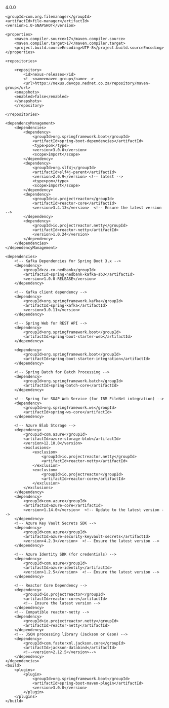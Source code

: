 <?xml version="1.0" encoding="UTF-8"?>
<project xmlns="http://maven.apache.org/POM/4.0.0"
         xmlns:xsi="http://www.w3.org/2001/XMLSchema-instance"
         xsi:schemaLocation="http://maven.apache.org/POM/4.0.0 http://maven.apache.org/xsd/maven-4.0.0.xsd">
    <modelVersion>4.0.0</modelVersion>

    <groupId>com.org.filemanager</groupId>
    <artifactId>file-manager</artifactId>
    <version>1.0-SNAPSHOT</version>

    <properties>
        <maven.compiler.source>17</maven.compiler.source>
        <maven.compiler.target>17</maven.compiler.target>
        <project.build.sourceEncoding>UTF-8</project.build.sourceEncoding>
    </properties>

    <repositories>

        <repository>
            <id>nexus-releases</id>
            <!--<name>maven-group</name>-->
            <url>https://nexus.devops.nednet.co.za/repository/maven-group</url>
        <snapshots>
        <enabled>false</enabled>
        </snapshots>
        </repository>

    </repositories>

    <dependencyManagement>
        <dependencies>
            <dependency>
                <groupId>org.springframework.boot</groupId>
                <artifactId>spring-boot-dependencies</artifactId>
                <type>pom</type>
                <version>3.0.0</version>
                <scope>import</scope>
            </dependency>
            <dependency>
                <groupId>org.slf4j</groupId>
                <artifactId>slf4j-parent</artifactId>
                <version>2.0.9</version> <!-- latest -->
                <type>pom</type>
                <scope>import</scope>
            </dependency>
            <dependency>
                <groupId>io.projectreactor</groupId>
                <artifactId>reactor-core</artifactId>
                <version>3.4.13</version>  <!-- Ensure the latest version -->
            </dependency>
            <dependency>
                <groupId>io.projectreactor.netty</groupId>
                <artifactId>reactor-netty</artifactId>
                <version>1.0.24</version>
            </dependency>
        </dependencies>
    </dependencyManagement>

    <dependencies>
        <!-- Kafka Dependencies for Spring Boot 3.x -->
        <dependency>
            <groupId>za.co.nedbank</groupId>
            <artifactId>spring-nedbank-kafka-sb3</artifactId>
            <version>1.0.0-RELEASE</version>
        </dependency>

        <!-- Kafka client dependency -->
        <dependency>
            <groupId>org.springframework.kafka</groupId>
            <artifactId>spring-kafka</artifactId>
            <version>3.0.11</version>
        </dependency>

        <!-- Spring Web for REST API -->
        <dependency>
            <groupId>org.springframework.boot</groupId>
            <artifactId>spring-boot-starter-web</artifactId>
        </dependency>

        <dependency>
            <groupId>org.springframework.boot</groupId>
            <artifactId>spring-boot-starter-integration</artifactId>
        </dependency>

        <!-- Spring Batch for Batch Processing -->
        <dependency>
            <groupId>org.springframework.batch</groupId>
            <artifactId>spring-batch-core</artifactId>
        </dependency>

        <!-- Spring for SOAP Web Service (for IBM FileNet integration) -->
        <dependency>
            <groupId>org.springframework.ws</groupId>
            <artifactId>spring-ws-core</artifactId>
        </dependency>

        <!-- Azure Blob Storage -->
        <dependency>
            <groupId>com.azure</groupId>
            <artifactId>azure-storage-blob</artifactId>
            <version>12.10.0</version>
            <exclusions>
                <exclusion>
                    <groupId>io.projectreactor.netty</groupId>
                    <artifactId>reactor-netty</artifactId>
                </exclusion>
                <exclusion>
                    <groupId>io.projectreactor</groupId>
                    <artifactId>reactor-core</artifactId>
                </exclusion>
            </exclusions>
        </dependency>
        <dependency>
            <groupId>com.azure</groupId>
            <artifactId>azure-core</artifactId>
            <version>1.14.0</version>  <!-- Update to the latest version -->
        </dependency>
        <!-- Azure Key Vault Secrets SDK -->
        <dependency>
            <groupId>com.azure</groupId>
            <artifactId>azure-security-keyvault-secrets</artifactId>
            <version>4.2.3</version>  <!-- Ensure the latest version -->
        </dependency>

        <!-- Azure Identity SDK (for credentials) -->
        <dependency>
            <groupId>com.azure</groupId>
            <artifactId>azure-identity</artifactId>
            <version>1.2.5</version>  <!-- Ensure the latest version -->
        </dependency>

        <!-- Reactor Core Dependency -->
        <dependency>
            <groupId>io.projectreactor</groupId>
            <artifactId>reactor-core</artifactId>
            <!-- Ensure the latest version -->
        </dependency>
        <!-- Compatible reactor-netty -->
        <dependency>
            <groupId>io.projectreactor.netty</groupId>
            <artifactId>reactor-netty</artifactId>
        </dependency>
        <!-- JSON processing library (Jackson or Gson) -->
        <dependency>
            <groupId>com.fasterxml.jackson.core</groupId>
            <artifactId>jackson-databind</artifactId>
            <!--<version>2.12.5</version>-->
        </dependency>
    </dependencies>
    <build>
        <plugins>
            <plugin>
                <groupId>org.springframework.boot</groupId>
                <artifactId>spring-boot-maven-plugin</artifactId>
                <version>3.0.0</version>
            </plugin>
        </plugins>
    </build>
</project>
